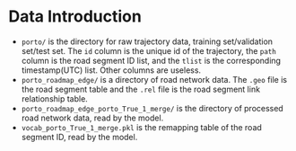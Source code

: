 # Data Introduction

- `porto/` is the directory for raw trajectory data, training set/validation set/test set. The `id` column is the unique id of the trajectory, the `path` column is the road segment ID list, and the `tlist` is the corresponding timestamp(UTC) list. Other columns are useless.
- `porto_roadmap_edge/` is a directory of road network data. The `.geo` file is the road segment table and the `.rel` file is the road segment link relationship table.
- `porto_roadmap_edge_porto_True_1_merge/` is the directory of processed road network data, read by the model.
- `vocab_porto_True_1_merge.pkl` is the remapping table of the road segment ID, read by the model.

